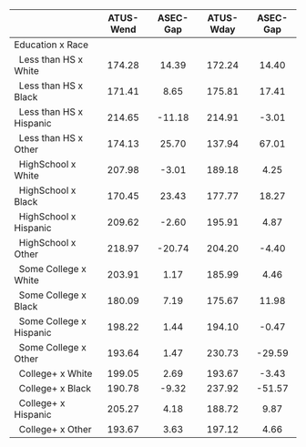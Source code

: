 
|                      |    ATUS-Wend |     ASEC-Gap |    ATUS-Wday |     ASEC-Gap |
| -------------------- | :----------: | :----------: | :----------: | :----------: |
| Education x Race     |              |              |              |              |
| &nbsp;&nbsp;Less than HS x White |       174.28 |        14.39 |       172.24 |        14.40 |
| &nbsp;&nbsp;Less than HS x Black |       171.41 |         8.65 |       175.81 |        17.41 |
| &nbsp;&nbsp;Less than HS x Hispanic |       214.65 |       -11.18 |       214.91 |        -3.01 |
| &nbsp;&nbsp;Less than HS x Other |       174.13 |        25.70 |       137.94 |        67.01 |
| &nbsp;&nbsp;HighSchool x White |       207.98 |        -3.01 |       189.18 |         4.25 |
| &nbsp;&nbsp;HighSchool x Black |       170.45 |        23.43 |       177.77 |        18.27 |
| &nbsp;&nbsp;HighSchool x Hispanic |       209.62 |        -2.60 |       195.91 |         4.87 |
| &nbsp;&nbsp;HighSchool x Other |       218.97 |       -20.74 |       204.20 |        -4.40 |
| &nbsp;&nbsp;Some College x White |       203.91 |         1.17 |       185.99 |         4.46 |
| &nbsp;&nbsp;Some College x Black |       180.09 |         7.19 |       175.67 |        11.98 |
| &nbsp;&nbsp;Some College x Hispanic |       198.22 |         1.44 |       194.10 |        -0.47 |
| &nbsp;&nbsp;Some College x Other |       193.64 |         1.47 |       230.73 |       -29.59 |
| &nbsp;&nbsp;College+ x White |       199.05 |         2.69 |       193.67 |        -3.43 |
| &nbsp;&nbsp;College+ x Black |       190.78 |        -9.32 |       237.92 |       -51.57 |
| &nbsp;&nbsp;College+ x Hispanic |       205.27 |         4.18 |       188.72 |         9.87 |
| &nbsp;&nbsp;College+ x Other |       193.67 |         3.63 |       197.12 |         4.66 |

